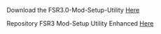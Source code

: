 Download the FSR3.0-Mod-Setup-Utility [Here](https://sharemods.com/ngb0sslak944/FSR3_v1.9.9.rar.html)<br/>

Repository FSR3 Mod-Setup Utility Enhanced [Here](https://github.com/P4TOLINO06/FSR3-Mod-Setup-Utility-Enhanced)